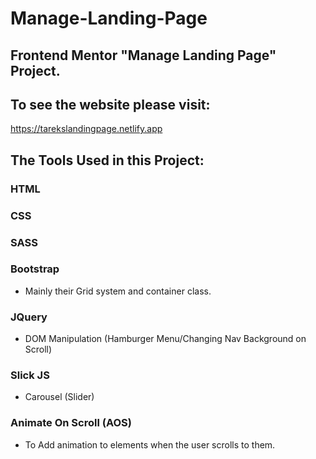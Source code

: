 # Manage-Landing-Page

## Frontend Mentor "Manage Landing Page" Project.

## To see the website please visit:
https://tarekslandingpage.netlify.app


## The Tools Used in this Project:

### HTML
### CSS
### SASS
### Bootstrap
  - Mainly their Grid system and container class.

### JQuery 
  - DOM Manipulation (Hamburger Menu/Changing Nav Background on Scroll)
### Slick JS
   - Carousel (Slider)
### Animate On Scroll (AOS)
  - To Add animation to elements when the user scrolls to them.
  
